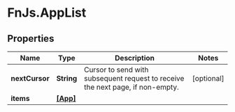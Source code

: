 # FnJs.AppList

## Properties
Name | Type | Description | Notes
------------ | ------------- | ------------- | -------------
**nextCursor** | **String** | Cursor to send with subsequent request to receive the next page, if non-empty. | [optional] 
**items** | [**[App]**](App.md) |  | 


